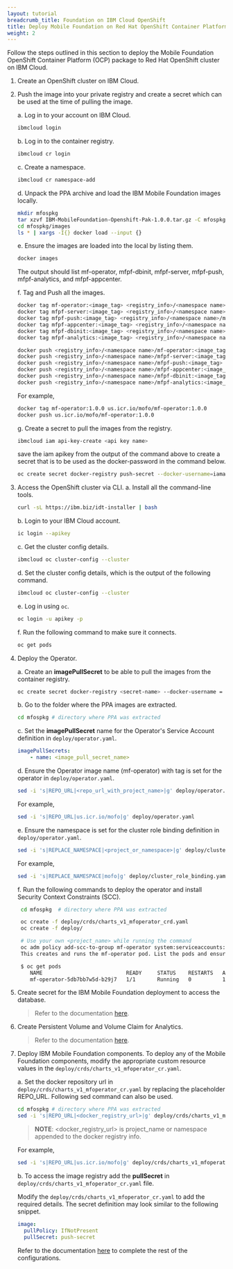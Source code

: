 ```yaml
---
layout: tutorial
breadcrumb_title: Foundation on IBM Cloud OpenShift
title: Deploy Mobile Foundation on Red Hat OpenShift Container Platform on IBM Cloud
weight: 2
---
```

<!-- NLS_CHARSET=UTF-8 -->

Follow the steps outlined in this section to deploy the Mobile Foundation OpenShift Container Platform (OCP) package to Red Hat OpenShift cluster on IBM Cloud.

1.  Create an OpenShift cluster on IBM Cloud.

2.  Push the image into your private registry and create a secret which can be used at the time of pulling the image.

    a.  Log in to your account on IBM Cloud.
    ```bash
    ibmcloud login
    ```

    b.  Log in to the container registry.
    ```bash
    ibmcloud cr login
    ```

    c.  Create a namespace.
    ```bash
    ibmcloud cr namespace-add
    ```

    d.  Unpack the PPA archive and load the IBM Mobile Foundation images locally.
    ```bash
    mkdir mfospkg
    tar xzvf IBM-MobileFoundation-Openshift-Pak-1.0.0.tar.gz -C mfospkg/
    cd mfospkg/images
    ls * | xargs -I{} docker load --input {}
    ```

    e.  Ensure the images are loaded into the local by listing them.
    ```bash
    docker images
    ```
    The output should list mf-operator, mfpf-dbinit, mfpf-server, mfpf-push, mfpf-analytics, and mfpf-appcenter.

    f.  Tag and Push all the images.
    ```bash
    docker tag mf-operator:<image_tag> <registry_info>/<namespace name>/mf-operator:<image_tag>
    docker tag mfpf-server:<image_tag> <registry_info>/<namespace name>/mfpf-server:<image_tag>
    docker tag mfpf-push:<image_tag> <registry_info>/<namespace name>/mfpf-push:<image_tag>
    docker tag mfpf-appcenter:<image_tag> <registry_info>/<namespace name>/mfpf-appcenter:<image_tag>
    docker tag mfpf-dbinit:<image_tag> <registry_info>/<namespace name>/mfpf-dbinit:<image_tag>
    docker tag mfpf-analytics:<image_tag> <registry_info>/<namespace name>/mfpf-analytics:<image_tag>

    docker push <registry_info>/<namespace name>/mf-operator:<image_tag>
    docker push <registry_info>/<namespace name>/mfpf-server:<image_tag>
    docker push <registry_info>/<namespace name>/mfpf-push:<image_tag>
    docker push <registry_info>/<namespace name>/mfpf-appcenter:<image_tag>
    docker push <registry_info>/<namespace name>/mfpf-dbinit:<image_tag>
    docker push <registry_info>/<namespace name>/mfpf-analytics:<image_tag>
    ```

    For example,
    ```bash
    docker tag mf-operator:1.0.0 us.icr.io/mofo/mf-operator:1.0.0
    docker push us.icr.io/mofo/mf-operator:1.0.0
    ```

    g.  Create a secret to pull the images from the registry.
    ```bash
    ibmcloud iam api-key-create <api key name>
    ```
    save the iam apikey from the output of the command above to create a secret that is to be used as the docker-password in the command below.

    ```bash
    oc create secret docker-registry push-secret --docker-username=iamapikey --docker-password= --docker-server=us.icr.io
    ```

3.  Access the OpenShift cluster via CLI.
    a.  Install all the command-line tools.
    ```bash
    curl -sL https://ibm.biz/idt-installer | bash
    ```

    b.  Login to your IBM Cloud account.
    ```bash
    ic login --apikey
    ```

    c.  Get the cluster config details.
    ```bash
    ibmcloud oc cluster-config --cluster
    ```

    d.  Set the cluster config details, which is the output of the following command.
    ```bash
    ibmcloud oc cluster-config --cluster
    ```

    e.  Log in using `oc`.
    ```bash
    oc login -u apikey -p
    ```

    f.  Run the following command to make sure it connects.
    ```bash
    oc get pods
    ```

4.  Deploy the Operator.

    a.  Create an **imagePullSecret** to be able to pull the images from the container registry.
    ```bash
    oc create secret docker-registry <secret-name> --docker-username = <iamapikey> --docker-password = <output of the api-key-create which was saved earlier> --docker-server=us.icr.io
    ```

    b.  Go to the folder where the PPA images are extracted.
    ```bash
    cd mfospkg # directory where PPA was extracted
    ```

    c.  Set the **imagePullSecret** name for the Operator's Service Account definition in `deploy/operator.yaml`.
    ```yaml
    imagePullSecrets:
     	- name: <image_pull_secret_name>
    ```

    d.  Ensure the Operator image name (mf-operator) with tag is set for the operator in `deploy/operator.yaml`.
    ```bash
    sed -i 's|REPO_URL|<repo_url_with_project_name>|g' deploy/operator.yaml
    ```

    For example,
    ```bash
    sed -i 's|REPO_URL|us.icr.io/mofo|g' deploy/operator.yaml
    ```

    e.  Ensure the namespace is set for the cluster role binding definition in `deploy/operator.yaml`.
    ```bash
    sed -i 's|REPLACE_NAMESPACE|<project_or_namespace>|g' deploy/cluster_role_binding.yaml
    ```

    For example,
    ```bash
    sed -i 's|REPLACE_NAMESPACE|mofo|g' deploy/cluster_role_binding.yaml
    ```

    f.  Run the following commands to deploy the operator and install Security Context Constraints (SCC).
    ```bash
     cd mfospkg  # directory where PPA was extracted

     oc create -f deploy/crds/charts_v1_mfoperator_crd.yaml
     oc create -f deploy/

     # Use your own <project_name> while running the command
     oc adm policy add-scc-to-group mf-operator system:serviceaccounts:<project_name>
     This creates and runs the mf-operator pod. List the pods and ensure the pod is created successfully. The output looks as follows

     $ oc get pods
     	NAME                           READY     STATUS    RESTARTS   AGE
     	mf-operator-5db7bb7w5d-b29j7   1/1       Running   0          1m
    ```

5.  Create secret for the IBM Mobile Foundation deployment to access the database.
    >Refer to the documentation [here](../install-mf/#install-mf).

6.  Create Persistent Volume and Volume Claim for Analytics.
    >Refer to the documentation [here](../install-mf/#install-mf).

7.  Deploy IBM Mobile Foundation components.
    To deploy any of the Mobile Foundation components, modify the appropriate custom resource values in the `deploy/crds/charts_v1_mfoperator_cr.yaml`.

    a.  Set the docker repository url in `deploy/crds/charts_v1_mfoperator_cr.yaml` by replacing the placeholder REPO_URL. Following sed command can also be used.
    ```bash
    cd mfospkg # directory where PPA was extracted
    sed -i 's|REPO_URL|<docker_registry_url>|g' deploy/crds/charts_v1_mfoperator_cr.yaml
    ```
    >**NOTE**: <docker_registry_url> is project_name or namespace appended to the docker registry info.

    For example,
    ```bash
    sed -i 's|REPO_URL|us.icr.io/mofo|g' deploy/crds/charts_v1_mfoperator_cr.yaml  
    ```

    b.  To access the image registry add the **pullSecret** in `deploy/crds/charts_v1_mfoperator_cr.yaml` file.

    Modify the `deploy/crds/charts_v1_mfoperator_cr.yaml` to add the required details. The secret definition may look similar to the following snippet.

    ```yaml
    image:
      pullPolicy: IfNotPresent
      pullSecret: push-secret
    ```

    Refer to the documentation [here](../install-mf/#deploy-mf-operator) to complete the rest of the configurations.
